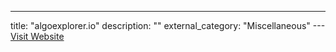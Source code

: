 ---
title: "algoexplorer.io"
description: ""
external_category: "Miscellaneous"
---[Visit Website](https://algoexplorer.io)


